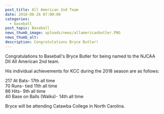 ```yaml
---
post_title: All American 2nd Team
date: 2018-06-26 07:00:00
categories:
  - baseball
post_topic: Baseball
news_thumb_image: uploads/news/allamericanbutler.PNG
news_thumb_alt:
description: Congratulations Bryce Butler!
---
```


Congratulations to Baseball's Bryce Butler for being named to the NJCAA DII All American 2nd team.

His individual achievements for KCC during the 2018 season are as follows:

217 At Bats- 17th all time<br>70 Runs- tied 11th all time<br>86 Hits- 9th all time<br>40 Base on Balls (Walks)- 14th all time

Bryce will be attending Catawba College in North Carolina.
